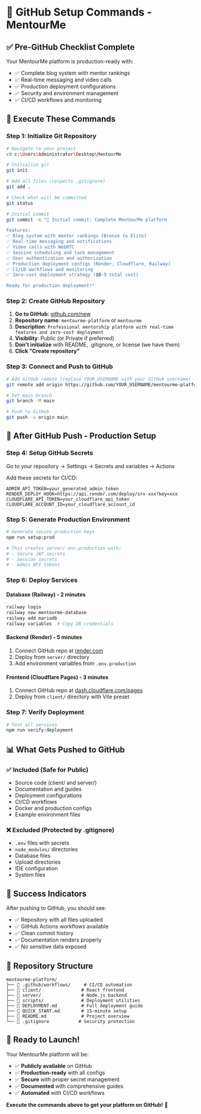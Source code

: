# 🚀 GitHub Setup Commands - MentourMe

## ✅ **Pre-GitHub Checklist Complete**

Your MentourMe platform is production-ready with:
- ✅ Complete blog system with mentor rankings
- ✅ Real-time messaging and video calls
- ✅ Production deployment configurations
- ✅ Security and environment management
- ✅ CI/CD workflows and monitoring

## 🔧 **Execute These Commands**

### **Step 1: Initialize Git Repository**
```bash
# Navigate to your project
cd c:\Users\Administrator\Desktop\MentourMe

# Initialize git
git init

# Add all files (respects .gitignore)
git add .

# Check what will be committed
git status

# Initial commit
git commit -m "🚀 Initial commit: Complete MentourMe platform

Features:
✅ Blog system with mentor rankings (Bronze to Elite)
✅ Real-time messaging and notifications
✅ Video calls with WebRTC
✅ Session scheduling and task management
✅ User authentication and authorization
✅ Production deployment configs (Render, Cloudflare, Railway)
✅ CI/CD workflows and monitoring
✅ Zero-cost deployment strategy ($0-5 total cost)

Ready for production deployment!"
```

### **Step 2: Create GitHub Repository**
1. **Go to GitHub**: [github.com/new](https://github.com/new)
2. **Repository name**: `mentourme-platform` or `mentourme`
3. **Description**: `Professional mentorship platform with real-time features and zero-cost deployment`
4. **Visibility**: Public (or Private if preferred)
5. **Don't initialize** with README, .gitignore, or license (we have them)
6. **Click "Create repository"**

### **Step 3: Connect and Push to GitHub**
```bash
# Add GitHub remote (replace YOUR_USERNAME with your GitHub username)
git remote add origin https://github.com/YOUR_USERNAME/mentourme-platform.git

# Set main branch
git branch -M main

# Push to GitHub
git push -u origin main
```

## 🎯 **After GitHub Push - Production Setup**

### **Step 4: Setup GitHub Secrets**
Go to your repository → Settings → Secrets and variables → Actions

Add these secrets for CI/CD:
```
ADMIN_API_TOKEN=your_generated_admin_token
RENDER_DEPLOY_HOOK=https://api.render.com/deploy/srv-xxx?key=xxx
CLOUDFLARE_API_TOKEN=your_cloudflare_api_token
CLOUDFLARE_ACCOUNT_ID=your_cloudflare_account_id
```

### **Step 5: Generate Production Environment**
```bash
# Generate secure production keys
npm run setup:prod

# This creates server/.env.production with:
# - Secure JWT secrets
# - Session secrets  
# - Admin API tokens
```

### **Step 6: Deploy Services**

#### **Database (Railway) - 2 minutes**
```bash
railway login
railway new mentourme-database
railway add mariadb
railway variables  # Copy DB credentials
```

#### **Backend (Render) - 5 minutes**
1. Connect GitHub repo at [render.com](https://render.com)
2. Deploy from `server/` directory
3. Add environment variables from `.env.production`

#### **Frontend (Cloudflare Pages) - 3 minutes**
1. Connect GitHub repo at [dash.cloudflare.com/pages](https://dash.cloudflare.com/pages)
2. Deploy from `client/` directory with Vite preset

### **Step 7: Verify Deployment**
```bash
# Test all services
npm run verify:deployment
```

## 📊 **What Gets Pushed to GitHub**

### **✅ Included (Safe for Public)**
- Source code (client/ and server/)
- Documentation and guides
- Deployment configurations
- CI/CD workflows
- Docker and production configs
- Example environment files

### **❌ Excluded (Protected by .gitignore)**
- `.env` files with secrets
- `node_modules/` directories
- Database files
- Upload directories
- IDE configuration
- System files

## 🎉 **Success Indicators**

After pushing to GitHub, you should see:
- ✅ Repository with all files uploaded
- ✅ GitHub Actions workflows available
- ✅ Clean commit history
- ✅ Documentation renders properly
- ✅ No sensitive data exposed

## 🔗 **Repository Structure**
```
mentourme-platform/
├── 📁 .github/workflows/     # CI/CD automation
├── 📁 client/               # React frontend
├── 📁 server/               # Node.js backend  
├── 📁 scripts/              # Deployment utilities
├── 📄 DEPLOYMENT.md         # Full deployment guide
├── 📄 QUICK_START.md        # 15-minute setup
├── 📄 README.md             # Project overview
└── 📄 .gitignore           # Security protection
```

## 🚀 **Ready to Launch!**

Your MentourMe platform will be:
- ✅ **Publicly available** on GitHub
- ✅ **Production-ready** with all configs
- ✅ **Secure** with proper secret management
- ✅ **Documented** with comprehensive guides
- ✅ **Automated** with CI/CD workflows

**Execute the commands above to get your platform on GitHub!** 🎯
